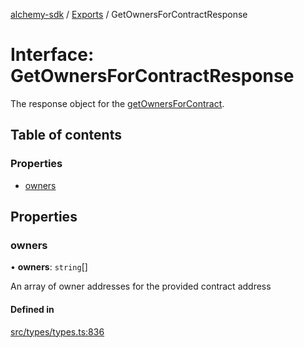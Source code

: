 [alchemy-sdk](../README.md) / [Exports](../modules.md) / GetOwnersForContractResponse

# Interface: GetOwnersForContractResponse

The response object for the [getOwnersForContract](../classes/NftNamespace.md#getownersforcontract).

## Table of contents

### Properties

- [owners](GetOwnersForContractResponse.md#owners)

## Properties

### owners

• **owners**: `string`[]

An array of owner addresses for the provided contract address

#### Defined in

[src/types/types.ts:836](https://github.com/alchemyplatform/alchemy-sdk-js/blob/340ad5a/src/types/types.ts#L836)

